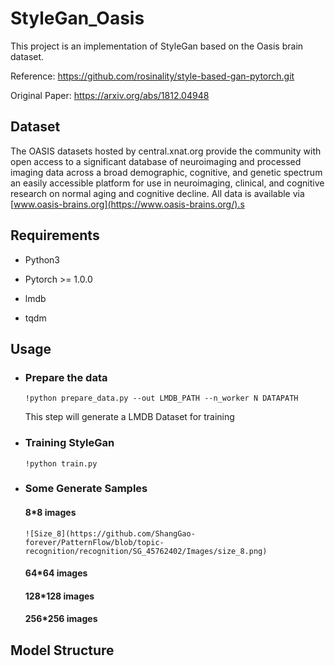# StyleGan_Oasis

This project is an implementation of StyleGan based on the Oasis brain dataset.

Reference: https://github.com/rosinality/style-based-gan-pytorch.git

Original Paper: https://arxiv.org/abs/1812.04948

## Dataset

The OASIS datasets hosted by central.xnat.org provide the community with open access to a significant database of neuroimaging and processed imaging data across a broad demographic, cognitive, and genetic spectrum an easily accessible platform for use in neuroimaging, clinical, and cognitive research on normal aging and cognitive decline. All data is available via [www.oasis-brains.org](https://www.oasis-brains.org/).s

## Requirements

- Python3

- Pytorch >= 1.0.0
- lmdb
- tqdm

## Usage

- ### Prepare the data

  ```
  !python prepare_data.py --out LMDB_PATH --n_worker N DATAPATH
  ```

  This step will generate a LMDB Dataset for training

- ### Training StyleGan

  ```
  !python train.py 
  ```

- ### Some Generate Samples

  #### 8*8 images

  ```
  ![Size_8](https://github.com/ShangGao-forever/PatternFlow/blob/topic-recognition/recognition/SG_45762402/Images/size_8.png) 
  ```

  #### 64*64 images

  #### 128*128 images
  
  #### 256*256 images
  
  

## Model Structure

